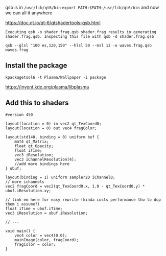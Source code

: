 qsb is in `/usr/lib/qt6/bin` 
`export PATH:$PATH:/usr/lib/qt6/bin` and now we can all it anywhere

https://doc.qt.io/qt-6/qtshadertools-qsb.html

`Executing qsb -o shader.frag.qsb shader.frag results in generating shader.frag.qsb. Inspecting this file with qsb -d shader.frag.qsb`

`qsb --glsl "100 es,120,150" --hlsl 50 --msl 12 -o waves.frag.qsb waves.frag`


## Install the package

`kpackagetool6 -t Plasma/Wallpaper -i package`


https://invent.kde.org/plasma/libplasma


## Add this to shaders

```hlsl
#version 450

layout(location = 0) in vec2 qt_TexCoord0;
layout(location = 0) out vec4 fragColor;

layout(std140, binding = 0) uniform buf { 
    mat4 qt_Matrix;
    float qt_Opacity;
    float iTime;
    vec3 iResolution;
    vec3 iChannelResolution[4];
    //add more bindings here
} ubuf;

layout(binding = 1) uniform sampler2D iChannel0;
// more ichannels
vec2 fragCoord = vec2(qt_TexCoord0.x, 1.0 - qt_TexCoord0.y) * ubuf.iResolution.xy;

// link em here for easy rewrite (kinda costs performance tho to dup them i assume?)
float iTime = ubuf.iTime;
vec3 iResolution = ubuf.iResolution;

// ---

void main() {
    vec4 color = vec4(0.0);
    mainImage(color, fragCoord);
    fragColor = color;
}
```